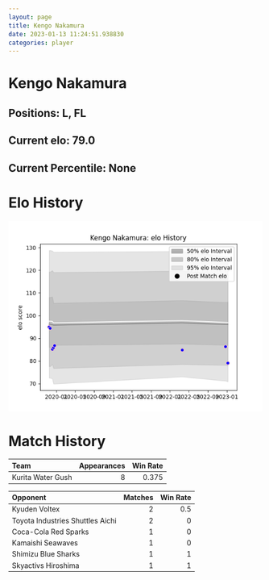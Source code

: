 ```yaml
---  
layout: page  
title: Kengo Nakamura  
date: 2023-01-13 11:24:51.938830  
categories: player  
---
```

# Kengo Nakamura

## Positions: L, FL

## Current elo: 79.0

## Current Percentile: None

# Elo History


![elo history](history_KengoNakamura.png)
# Match History


| Team              |   Appearances |   Win Rate |
|:------------------|--------------:|-----------:|
| Kurita Water Gush |             8 |      0.375 |

| Opponent                         |   Matches |   Win Rate |
|:---------------------------------|----------:|-----------:|
| Kyuden Voltex                    |         2 |        0.5 |
| Toyota Industries Shuttles Aichi |         2 |        0   |
| Coca-Cola Red Sparks             |         1 |        0   |
| Kamaishi Seawaves                |         1 |        0   |
| Shimizu Blue Sharks              |         1 |        1   |
| Skyactivs Hiroshima              |         1 |        1   |